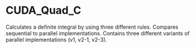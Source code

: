 # CUDA_Quad_C
Calculates a definite integral by using three different rules. Compares sequential to parallel implementations.
Contains three different variants of parallel implementations (v1, v2-1, v2-3).
